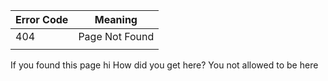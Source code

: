 |Error Code|    Meaning    |
| ------------- | ------------- |
|          404  | Page Not Found  |
|  |  |
If you found this page hi
How did you get here?
You not allowed to be here
